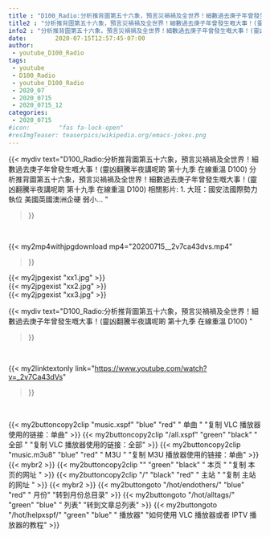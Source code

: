 ```yaml
---
title : "D100_Radio:分析推背圖第五十六象，預言災禍禍及全世界！細數過去庚子年曾發生嘅大事！(靈凶翻騰半夜講呢啲 第十九季 在線重溫 D100) "
title2 : "分析推背圖第五十六象，預言災禍禍及全世界！細數過去庚子年曾發生嘅大事！(靈凶翻騰半夜講呢啲 第十九季 在線重溫 D100) "
info2 : "分析推背圖第五十六象，預言災禍禍及全世界！細數過去庚子年曾發生嘅大事！(靈凶翻騰半夜講呢啲 第十九季 在線重溫 D100) 分析推背圖第五十六象，預言災禍禍及全世界！細數過去庚子年曾發生嘅大事！(靈凶翻騰半夜講呢啲 第十九季 在線重溫 D100) 相關影片: 1. 大班：國安法國際勢力執位 美國英國澳洲企硬 弱小... "
date:        2020-07-15T12:57:45-07:00
author:
 - youtube_D100_Radio
tags:
 - youtube
 - D100_Radio
 - youtube_D100_Radio
 - 2020_07
 - 2020_0715
 - 2020_0715_12
categories:
 - 2020_0715
#icon:        "fas fa-lock-open"
#resImgTeaser: teaserpics/wikipedia.org/emacs-jokes.png
---
```


{{< mydiv text="D100_Radio:分析推背圖第五十六象，預言災禍禍及全世界！細數過去庚子年曾發生嘅大事！(靈凶翻騰半夜講呢啲 第十九季 在線重溫 D100) 分析推背圖第五十六象，預言災禍禍及全世界！細數過去庚子年曾發生嘅大事！(靈凶翻騰半夜講呢啲 第十九季 在線重溫 D100) 相關影片: 1. 大班：國安法國際勢力執位 美國英國澳洲企硬 弱小... "
>}}
<br>


{{< my2mp4withjpgdownload mp4="20200715__2v7ca43dvs.mp4"
>}}

{{< my2jpgexist "xx1.jpg" >}}<br>
{{< my2jpgexist "xx2.jpg" >}}<br>
{{< my2jpgexist "xx3.jpg" >}}<br>



{{< mydiv text="D100_Radio:分析推背圖第五十六象，預言災禍禍及全世界！細數過去庚子年曾發生嘅大事！(靈凶翻騰半夜講呢啲 第十九季 在線重溫 D100) "
>}}
<br>

{{< my2linktextonly link="https://www.youtube.com/watch?v=_2v7Ca43dVs"
>}}


<br>

{{< my2buttoncopy2clip "music.xspf"        "blue"   "red"    " 单曲 "  "复制 VLC 播放器使用的链接：单曲" >}} {{< my2buttoncopy2clip "/all.xspf"         "green"  "black"  " 全部 "  "复制 VLC 播放器使用的链接：全部" >}} {{< my2buttoncopy2clip "music.m3u8"        "blue"   "red"    " M3U  "    "复制 M3U 播放器使用的链接：单曲" >}} {{< mybr2 >}} {{< my2buttoncopy2clip ""                  "green"  "black"  " 本页 "    "复制 本页的网址 " >}} {{< my2buttoncopy2clip "/"                 "black"  "red"    " 主站 "    "复制 主站的网址 " >}} {{< mybr2 >}} {{< my2buttongoto      "/hot/endothers/"   "blue"   "red"    " 月份"   "转到月份总目录" >}} {{< my2buttongoto      "/hot/alltags/"     "green"  "blue"   " 列表"   "转到文章总列表" >}} {{< my2buttongoto      "/hot/helpxspf/"    "green"  "blue"   " 播放器" "如何使用 VLC 播放器或者 IPTV 播放器的教程" >}} 
